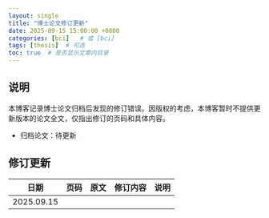 ```yaml
---
layout: single
title: "博士论文修订更新"
date: 2025-09-15 15:00:00 +0800
categories: [bci]   # 或 [bci]
tags: [thesis]  # 可选
toc: true  # 是否显示文章内目录
---
```


## 说明
本博客记录博士论文归档后发现的修订错误。因版权的考虑，本博客暂时不提供更新版本的论文全文，仅指出修订的页码和具体内容。
- 归档论文：待更新 <!-- [链接]() -->

## 修订更新
|日期|页码|原文|修订内容|说明|
| --- | --- | --- | --- | --- |
| 2025.09.15 |
